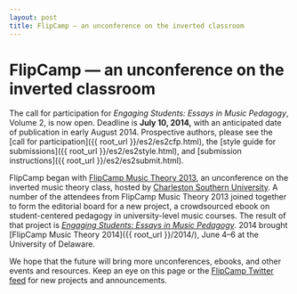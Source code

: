 ```yaml
---
layout: post
title: FlipCamp — an unconference on the inverted classroom
---
```


# FlipCamp — an unconference on the inverted classroom #

The call for participation for *Engaging Students: Essays in Music Pedagogy*, Volume 2, is now open. Deadline is **July 10, 2014,** with an anticipated date of publication in early August 2014. Prospective authors, please see the [call for participation]({{ root_url }}/es2/es2cfp.html), the [style guide for submissions]({{ root_url }}/es2/es2style.html), and [submission instructions]({{ root_url }}/es2/es2submit.html). 

FlipCamp began with [FlipCamp Music Theory 2013](http://flipcampmt.wordpress.com), an unconference on the inverted music theory class, hosted by [Charleston Southern University](http://csuniv.edu). A number of the attendees from FlipCamp Music Theory 2013 joined together to form the editorial board for a new project, a crowdsourced ebook on student-centered pedagogy in university-level music courses. The result of that project is [*Engaging Students: Essays in Music Pedagogy*](engagingstudents/index.html). 2014 brought [FlipCamp Music Theory 2014]({{ root_url }}/2014/), June 4–6 at the University of Delaware.

We hope that the future will bring more unconferences, ebooks, and other events and resources. Keep an eye on this page or the [FlipCamp Twitter feed](http://twitter.com/flipcampmt) for new projects and announcements.
